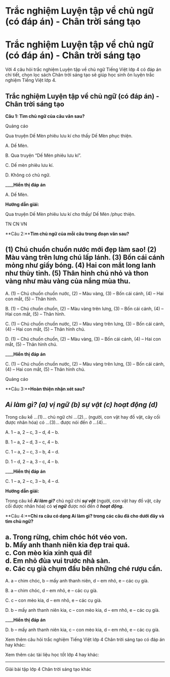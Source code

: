 # Trắc nghiệm Luyện tập về chủ ngữ (có đáp án) - Chân trời sáng tạo

# Trắc nghiệm Luyện tập về chủ ngữ (có đáp án) - Chân trời sáng tạo

Với 4 câu hỏi trắc nghiệm Luyện tập về chủ ngữ Tiếng Việt lớp 4 có đáp án chi tiết, chọn lọc sách Chân trời sáng tạo sẽ giúp học sinh ôn luyện trắc nghiệm Tiếng Việt lớp 4.

## Trắc nghiệm Luyện tập về chủ ngữ (có đáp án) - Chân trời sáng tạo

**Câu 1: Tìm chủ ngữ của câu văn sau?**

Quảng cáo

Qua truyện Dế Mèn phiêu lưu kí cho thấy Dế Mèn phục thiện.

A. Dế Mèn.

B. Qua truyện “Dế Mèn phiêu lưu kí”.

C. Dế mèn phiêu lưu kí.

D. Không có chủ ngữ.

____**Hiển thị đáp án**

A. Dế Mèn.

**Hướng dẫn giải:**

Qua truyện Dế Mèn phiêu lưu kí cho thấy/ Dế Mèn /phục thiện.

TN CN VN

**Câu 2:****Tìm chủ ngữ của mỗi câu trong đoạn văn sau?**

(1) Chú chuồn chuồn nước mới đẹp làm sao! (2) Màu vàng trên lưng chú lấp lánh. (3) Bốn cái cánh mỏng như giấy bóng. (4) Hai con mắt long lanh như thủy tinh. (5) Thân hình chú nhỏ và thon vàng như màu vàng của nắng mùa thu.  
---  
  
A. (1) – Chú chuồn chuồn nước, (2) – Màu vàng, (3) – Bốn cái cánh, (4) – Hai con mắt, (5) – Thân hình.

B. (1) – Chú chuồn chuồn, (2) – Màu vàng trên lưng, (3) – Bốn cái cánh, (4) – Hai con mắt, (5) – Thân hình.

C. (1) – Chú chuồn chuồn nước, (2) – Màu vàng trên lưng, (3) – Bốn cái cánh, (4) – Hai con mắt, (5) – Thân hình chú.

D. (1) – Chú chuồn chuồn, (2) – Màu vàng, (3) – Bốn cái cánh, (4) – Hai con mắt, (5) – Thân hình chú.

____**Hiển thị đáp án**

C. (1) – Chú chuồn chuồn nước, (2) – Màu vàng trên lưng, (3) – Bốn cái cánh, (4) – Hai con mắt, (5) – Thân hình chú.

Quảng cáo

**Câu 3:****Hoàn thiện nhận xét sau?**

_Ai làm gì? (a) vị ngữ (b) sự vật (c) hoạt động (d)_  
---  
  
Trong câu kể …(1)… chủ ngữ chỉ …(2)… (người, con vật hay đồ vật, cây cối được nhân hóa) có …(3)… được nói đến ở …(4)…

A. 1 – a, 2 – c, 3 – d, 4 – b.

B. 1 – a, 2 – d, 3 – c, 4 – b.

C. 1 – a, 2 – c, 3 – b, 4 – d.

D. 1 – d, 2 – a, 3 – c, 4 – b.

____**Hiển thị đáp án**

C. 1 – a, 2 – c, 3 – b, 4 – d.

**Hướng dẫn giải:**

Trong câu kể **_Ai làm gì?_** chủ ngữ chỉ **_sự vật_** (người, con vật hay đồ vật, cây cối được nhân hóa) có **_vị ngữ_** được nói đến ở **_hoạt động._**

**Câu 4:****Chỉ ra câu có dạng Ai làm gì? trong các câu đã cho dưới đây và tìm chủ ngữ?**

a. Trong rừng, chim chóc hót véo von.  
b. Mấy anh thanh niên kia đẹp trai quá.  
c. Con mèo kia xinh quá đi!  
d. Em nhỏ đùa vui trước nhà sàn.  
e. Các cụ già chụm đầu bên những ché rượu cần.  
---  
  
A. a – chim chóc, b – mấy anh thanh niên, d – em nhỏ, e – các cụ già.

B. a – chim chóc, d – em nhỏ, e – các cụ già.

C. c – con mèo kia, d – em nhỏ, e – các cụ già.

D. b – mấy anh thanh niên kia, c – con mèo kia, d – em nhỏ, e – các cụ già.

____**Hiển thị đáp án**

D. b – mấy anh thanh niên kia, c – con mèo kia, d – em nhỏ, e – các cụ già.

Xem thêm câu hỏi trắc nghiệm Tiếng Việt lớp 4 Chân trời sáng tạo có đáp án hay khác:

Xem thêm các tài liệu học tốt lớp 4 hay khác:

* * *

Giải bài tập lớp 4 Chân trời sáng tạo khác
